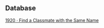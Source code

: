 ## Database
[1920 · Find a Classmate with the Same Name](./1920-FindaClassmatewiththeSameName.sql)    